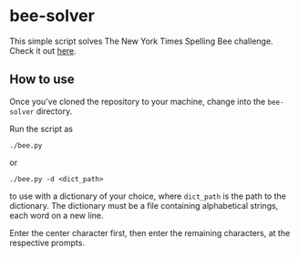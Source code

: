 # bee-solver

This simple script solves The New York Times Spelling Bee challenge. Check it out [here](https://www.nytimes.com/puzzles/spelling-bee).

## How to use

Once you've cloned the repository to your machine, change into the `bee-solver` directory.

Run the script as

```
./bee.py
```

or

```
./bee.py -d <dict_path>
```

to use with a dictionary of your choice, where `dict_path` is the path to the dictionary. The dictionary must be a file containing alphabetical strings, each word on a new line.

Enter the center character first, then enter the remaining characters, at the respective prompts.
